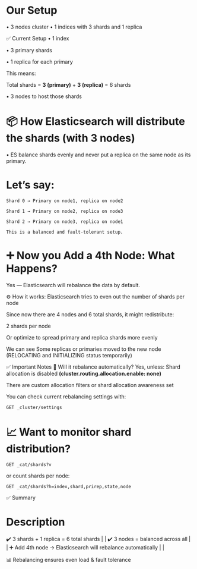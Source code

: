 # Our Setup
• 3 nodes cluster
• 1 indices with 3 shards and 1 replica

✅ Current Setup
• 1 index

• 3 primary shards

• 1 replica for each primary

This means:

Total shards = **3 (primary)** + **3 (replica)** = 6 shards

• 3 nodes to host those shards

# 📦 How Elasticsearch will distribute the shards (with 3 nodes)
• ES balance shards evenly and never put a replica on the same node as its primary.

# Let’s say:
```
Shard 0 → Primary on node1, replica on node2

Shard 1 → Primary on node2, replica on node3

Shard 2 → Primary on node3, replica on node1

This is a balanced and fault-tolerant setup.
```
# ➕ Now you Add a 4th Node: What Happens?
Yes — Elasticsearch will rebalance the data by default.

⚙️ How it works:
Elasticsearch tries to even out the number of shards per node

Since now there are 4 nodes and 6 total shards, it might redistribute:

2 shards per node

Or optimize to spread primary and replica shards more evenly

We can see Some replicas or primaries moved to the new node (RELOCATING and INITIALIZING status temporarily)

✅ Important Notes
🔄 Will it rebalance automatically?
Yes, unless: Shard allocation is disabled **(cluster.routing.allocation.enable: none)**

There are custom allocation filters or shard allocation awareness set

You can check current rebalancing settings with:
```
GET _cluster/settings
```
# 📈 Want to monitor shard distribution?
```
GET _cat/shards?v
```
or count shards per node:

```
GET _cat/shards?h=index,shard,prirep,state,node
```
✅ Summary

#	Description
✔️	3 shards + 1 replica = 6 total shards
|                                         |
✔️	3 nodes = balanced across all
|                                         |
➕	Add 4th node → Elasticsearch will rebalance automatically
|                                         |

📊	Rebalancing ensures even load & fault tolerance
